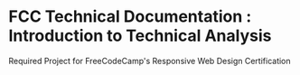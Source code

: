 # FCC Technical Documentation : Introduction to Technical Analysis

Required Project for FreeCodeCamp's Responsive Web Design Certification
